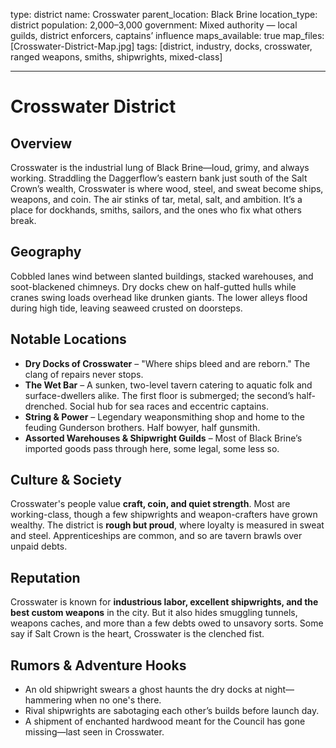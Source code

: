 type: district
name: Crosswater
parent_location: Black Brine
location_type: district
population: 2,000–3,000
government: Mixed authority — local guilds, district enforcers, captains’ influence
maps_available: true
map_files: [Crosswater-District-Map.jpg]
tags: [district, industry, docks, crosswater, ranged weapons, smiths, shipwrights, mixed-class]

---

# Crosswater District

## Overview
Crosswater is the industrial lung of Black Brine—loud, grimy, and always working. Straddling the Daggerflow’s eastern bank just south of the Salt Crown’s wealth, Crosswater is where wood, steel, and sweat become ships, weapons, and coin. The air stinks of tar, metal, salt, and ambition. It’s a place for dockhands, smiths, sailors, and the ones who fix what others break.

## Geography
Cobbled lanes wind between slanted buildings, stacked warehouses, and soot-blackened chimneys. Dry docks chew on half-gutted hulls while cranes swing loads overhead like drunken giants. The lower alleys flood during high tide, leaving seaweed crusted on doorsteps.

## Notable Locations
- **Dry Docks of Crosswater** – "Where ships bleed and are reborn." The clang of repairs never stops.
- **The Wet Bar** – A sunken, two-level tavern catering to aquatic folk and surface-dwellers alike. The first floor is submerged; the second’s half-drenched. Social hub for sea races and eccentric captains.
- **String & Power** – Legendary weaponsmithing shop and home to the feuding Gunderson brothers. Half bowyer, half gunsmith.
- **Assorted Warehouses & Shipwright Guilds** – Most of Black Brine’s imported goods pass through here, some legal, some less so.

## Culture & Society
Crosswater's people value **craft, coin, and quiet strength**. Most are working-class, though a few shipwrights and weapon-crafters have grown wealthy. The district is **rough but proud**, where loyalty is measured in sweat and steel. Apprenticeships are common, and so are tavern brawls over unpaid debts.

## Reputation
Crosswater is known for **industrious labor, excellent shipwrights, and the best custom weapons** in the city. But it also hides smuggling tunnels, weapons caches, and more than a few debts owed to unsavory sorts. Some say if Salt Crown is the heart, Crosswater is the clenched fist.

## Rumors & Adventure Hooks
- An old shipwright swears a ghost haunts the dry docks at night—hammering when no one's there.
- Rival shipwrights are sabotaging each other’s builds before launch day.
- A shipment of enchanted hardwood meant for the Council has gone missing—last seen in Crosswater.

